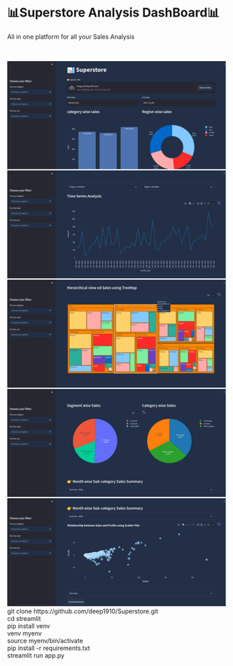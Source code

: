 # 📊Superstore Analysis DashBoard📊
<p>All in one platform for all your Sales Analysis</p>
<br>
<a href="https://superstore.streamlit.app/"></a>
<br>  
<img src="assets/1.png" ></img>
<img src="assets/2.png" ></img>
<img src="assets/3.png" ></img>
<img src="assets/4.png" ></img>
<img src="assets/5.png" ></img>

<br>
<summary>git clone https://github.com/deep1910/Superstore.git</summary>
<summary>cd streamlit</summary>
<summary>pip install venv</summary>
<summary>venv myenv</summary>
<summary>source myenv/bin/activate</summary>
<summary>pip install -r requirements.txt</summary>
<summary>streamlit run app.py</summary>
